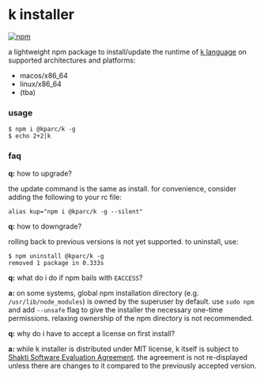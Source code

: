 # k installer
[![npm](https://img.shields.io/npm/v/@kparc/k)](https://www.npmjs.com/package/@kparc/k)

a lightweight npm package to install/update the runtime of [k language](https://shakti.com) on supported architectures and platforms:

* macos/x86_64
* linux/x86_64
* (tba)

### usage

```
$ npm i @kparc/k -g
$ echo 2+2|k
```

### faq

**q:** how to upgrade?

the update command is the same as install. for convenience, consider adding the following to your rc file:
```
alias kup="npm i @kparc/k -g --silent"
```

**q:** how to downgrade?

rolling back to previous versions is not yet supported. to uninstall, use:

```
$ npm uninstall @kparc/k -g
removed 1 package in 0.333s
```

**q:** what do i do if npm bails with `EACCESS`?

**a:** on some systems, global npm installation directory (e.g. `/usr/lib/node_modules`) is owned by the superuser by default.
use `sudo npm` and add `--unsafe` flag to give the installer the necessary one-time permissions. relaxing ownership of the npm directory is not recommended.

**q:** why do i have to accept a license on first install?

**a:** while k installer is distributed under MIT license, k itself is subject to [Shakti Software Evaluation Agreement](https://shakti.com/license.php). the agreement is not re-displayed unless there are changes to it compared to the previously accepted version.
